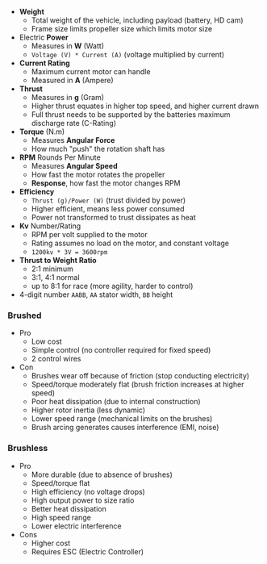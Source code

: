 

* **Weight**
  - Total weight of the vehicle, including payload (battery, HD cam)
  -  Frame size limits propeller size which limits motor size
* Electric **Power**
  - Measures in **W** (Watt)
  - `Voltage (V) * Current (A)` (voltage multiplied by current)
* **Current Rating**
  - Maximum current motor can handle
  - Measured in **A** (Ampere)
* **Thrust**
  - Measures in **g** (Gram)
  - Higher thrust equates in higher top speed, and higher current drawn
  - Full thrust needs to be supported by the batteries maximum discharge rate (C-Rating)
* **Torque** (N.m)
  - Measures **Angular Force**
  - How much "push" the rotation shaft has
* **RPM** Rounds Per Minute
  - Measures **Angular Speed**
  - How fast the motor rotates the propeller
  - **Response**, how fast the motor changes RPM
* **Efficiency**
  - `Thrust (g)/Power (W)` (trust divided by power)
  - Higher efficient, means less power consumed
  - Power not transformed to trust dissipates as heat
* **Kv** Number/Rating
  - RPM per volt supplied to the motor
  - Rating assumes no load on the motor, and constant voltage
  - `1200kv * 3V = 3600rpm`
* **Thrust to Weight Ratio**
  - 2:1 minimum
  - 3:1, 4:1 normal
  - up to 8:1 for race (more agility, harder to control)
* 4-digit number `AABB`, `AA` stator width, `BB` height

### Brushed

* Pro
  - Low cost
  - Simple control (no controller required for fixed speed)
  - 2 control wires
* Con
  - Brushes wear off because of friction (stop conducting electricity)
  - Speed/torque moderately flat (brush friction increases at higher speed)
  - Poor heat dissipation (due to internal construction)
  - Higher rotor inertia (less dynamic)
  - Lower speed range (mechanical limits on the brushes)
  - Brush arcing generates causes interference (EMI, noise)

### Brushless

* Pro
  - More durable (due to absence of brushes)
  - Speed/torque flat
  - High efficiency (no voltage drops)
  - High output power to size ratio
  - Better heat dissipation
  - High speed range
  - Lower electric interference
* Cons
  - Higher cost
  - Requires ESC (Electric Controller) 




